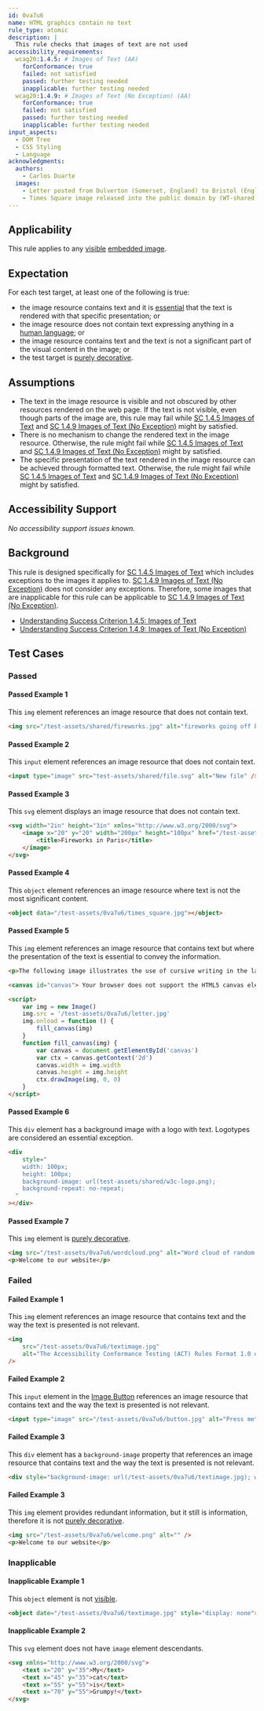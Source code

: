 ```yaml
---
id: 0va7u6
name: HTML graphics contain no text
rule_type: atomic
description: |
  This rule checks that images of text are not used
accessibility_requirements:
  wcag20:1.4.5: # Images of Text (AA)
    forConformance: true
    failed: not satisfied
    passed: further testing needed
    inapplicable: further testing needed
  wcag20:1.4.9: # Images of Text (No Exception) (AA)
    forConformance: true
    failed: not satisfied
    passed: further testing needed
    inapplicable: further testing needed
input_aspects:
  - DOM Tree
  - CSS Styling
  - Language
acknowledgments:
  authors:
    - Carlos Duarte
  images:
    - Letter posted from Dulverton (Somerset, England) to Bristol (England) in 1894. Released into the public domain by Adrian Pingstone.
    - Times Square image released into the public domain by (WT-shared) Ypsilonatshared at wts wikivoyage.
---
```


## Applicability

This rule applies to any [visible][] [embedded image][].

## Expectation

For each test target, at least one of the following is true:

- the image resource contains text and it is [essential][] that the text is rendered with that specific presentation; or
- the image resource does not contain text expressing anything in a [human language][]; or
- the image resource contains text and the text is not a significant part of the visual content in the image; or
- the test target is [purely decorative][].

## Assumptions

- The text in the image resource is visible and not obscured by other resources rendered on the web page. If the text is not visible, even though parts of the image are, this rule may fail while [SC 1.4.5 Images of Text][sc1.4.5] and [SC 1.4.9 Images of Text (No Exception)][sc1.4.9] might by satisfied.
- There is no mechanism to change the rendered text in the image resource. Otherwise, the rule might fail while [SC 1.4.5 Images of Text][sc1.4.5] and [SC 1.4.9 Images of Text (No Exception)][sc1.4.9] might by satisfied.
- The specific presentation of the text rendered in the image resource can be achieved through formatted text. Otherwise, the rule might fail while [SC 1.4.5 Images of Text][sc1.4.5] and [SC 1.4.9 Images of Text (No Exception)][sc1.4.9] might by satisfied.

## Accessibility Support

_No accessibility support issues known._

## Background

This rule is designed specifically for [SC 1.4.5 Images of Text][sc1.4.5] which includes exceptions to the images it applies to. [SC 1.4.9 Images of Text (No Exception)][sc1.4.9] does not consider any exceptions. Therefore, some images that are inapplicable for this rule can be applicable to [SC 1.4.9 Images of Text (No Exception)][sc1.4.9].

- [Understanding Success Criterion 1.4.5: Images of Text][sc1.4.5]
- [Understanding Success Criterion 1.4.9: Images of Text (No Exception)][sc1.4.9]

## Test Cases

### Passed

#### Passed Example 1

This `img` element references an image resource that does not contain text.

```html
<img src="/test-assets/shared/fireworks.jpg" alt="fireworks going off behind the Eiffel tower at night" />
```

#### Passed Example 2

This `input` element references an image resource that does not contain text.

```html
<input type="image" src="test-assets/shared/file.svg" alt="New file" />
```

#### Passed Example 3

This `svg` element displays an image resource that does not contain text.

```html
<svg width="2in" height="3in" xmlns="http://www.w3.org/2000/svg">
	<image x="20" y="20" width="200px" height="100px" href="/test-assets/shared/fireworks.jpg">
		<title>Fireworks in Paris</title>
	</image>
</svg>
```

#### Passed Example 4

This `object` element references an image resource where text is not the most significant content.

```html
<object data="/test-assets/0va7u6/times_square.jpg"></object>
```

#### Passed Example 5

This `img` element references an image resource that contains text but where the presentation of the text is essential to convey the information.

```html
<p>The following image illustrates the use of cursive writing in the late nineteenth century.</p>

<canvas id="canvas"> Your browser does not support the HTML5 canvas element. </canvas>

<script>
	var img = new Image()
	img.src = '/test-assets/0va7u6/letter.jpg'
	img.onload = function () {
		fill_canvas(img)
	}
	function fill_canvas(img) {
		var canvas = document.getElementById('canvas')
		var ctx = canvas.getContext('2d')
		canvas.width = img.width
		canvas.height = img.height
		ctx.drawImage(img, 0, 0)
	}
</script>
```

#### Passed Example 6

This `div` element has a background image with a logo with text. Logotypes are considered an essential exception.

```html
<div
	style="
    width: 100px;
    height: 100px;
    background-image: url(test-assets/shared/w3c-logo.png);
    background-repeat: no-repeat;
  "
></div>
```

#### Passed Example 7

This `img` element is [purely decorative][].

```html
<img src="/test-assets/0va7u6/wordcloud.png" alt="Word cloud of random words" />
<p>Welcome to our website</p>
```

### Failed

#### Failed Example 1

This `img` element references an image resource that contains text and the way the text is presented is not relevant.

```html
<img
	src="/test-assets/0va7u6/textimage.jpg"
	alt="The Accessibility Conformance Testing (ACT) Rules Format 1.0 defines a format for writing accessibility test rules."
/>
```

#### Failed Example 2

This `input` element in the [Image Button][] references an image resource that contains text and the way the text is presented is not relevant.

```html
<input type="image" src="/test-assets/0va7u6/button.jpg" alt="Press me" />
```

#### Failed Example 3

This `div` element has a `background-image` property that references an image resource that contains text and the way the text is presented is not relevant.

```html
<div style="background-image: url(/test-assets/0va7u6/textimage.jpg); width: 500px; height: 200px;" />
```

#### Failed Example 3

This `img` element provides redundant information, but it still is information, therefore it is not [purely decorative][].

```html
<img src="/test-assets/0va7u6/welcome.png" alt="" />
<p>Welcome to our website</p>
```

### Inapplicable

#### Inapplicable Example 1

This `object` element is not [visible][].

```html
<object date="/test-assets/0va7u6/textimage.jpg" style="display: none"></object>
```

#### Inapplicable Example 2

This `svg` element does not have `image` element descendants.

```html
<svg xmlns="http://www.w3.org/2000/svg">
	<text x="20" y="35">My</text>
	<text x="45" y="35">cat</text>
	<text x="55" y="55">is</text>
	<text x="70" y="55">Grumpy!</text>
</svg>
```

[embedded image]: #embedded-image 'Definition of Embedded Image'
[essential]: https://www.w3.org/WAI/WCAG21/Understanding/images-of-text.html#dfn-essential 'WCAG 2.1, Definition of essential'
[human language]: https://www.w3.org/WAI/WCAG21/Understanding/images-of-text.html#dfn-human-language 'WCAG 2.1, Definition of human language'
[image button]: https://html.spec.whatwg.org/multipage/input.html#image-button-state-(type=image)
[purely decorative]: https://www.w3.org/TR/WCAG21/#dfn-pure-decoration 'WCAG 2.1, Purely decorative'
[sc1.4.5]: https://www.w3.org/WAI/WCAG21/Understanding/images-of-text
[sc1.4.9]: https://www.w3.org/WAI/WCAG21/Understanding/images-of-text-no-exception
[visible]: #visible 'Definition of visible'
